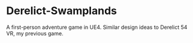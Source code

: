 # Derelict-Swamplands
A first-person adventure game in UE4.  Similar design ideas to Derelict 54 VR, my previous game.

